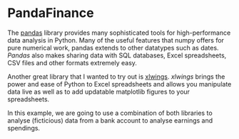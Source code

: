 # PandaFinance

The [pandas](http://pandas.pydata.org) library provides many sophisticated tools for high-performance data analysis in Python. Many of the useful features that numpy offers for pure numerical work, pandas extends to other datatypes such as dates. *Pandas* also makes sharing data with SQL databases, Excel spreadsheets, CSV files and other formats extremely easy.

Another great library that I wanted to try out is [xlwings](https://www.xlwings.org). *xlwings* brings the power and ease of Python to Excel spreadsheets and allows you manipulate data live as well as to add updatable matplotlib figures to your spreadsheets.

In this example, we are going to use a combination of both libraries to analyse (ficticious) data from a bank account to analyse earnings and spendings. 
